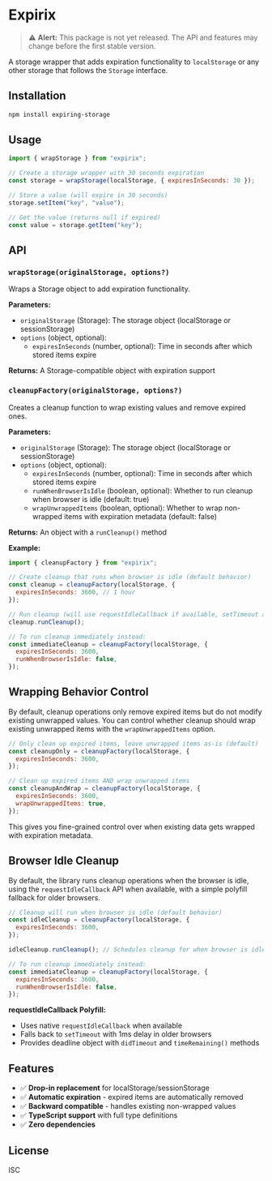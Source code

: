 # Expirix

> ⚠️ **Alert:** This package is not yet released. The API and features may change before the first stable version.

A storage wrapper that adds expiration functionality to `localStorage` or any other storage that follows the `Storage` interface.

## Installation

```bash
npm install expiring-storage
```

## Usage

```javascript
import { wrapStorage } from "expirix";

// Create a storage wrapper with 30 seconds expiration
const storage = wrapStorage(localStorage, { expiresInSeconds: 30 });

// Store a value (will expire in 30 seconds)
storage.setItem("key", "value");

// Get the value (returns null if expired)
const value = storage.getItem("key");
```

## API

### `wrapStorage(originalStorage, options?)`

Wraps a Storage object to add expiration functionality.

**Parameters:**

- `originalStorage` (Storage): The storage object (localStorage or sessionStorage)
- `options` (object, optional):
  - `expiresInSeconds` (number, optional): Time in seconds after which stored items expire

**Returns:** A Storage-compatible object with expiration support

### `cleanupFactory(originalStorage, options?)`

Creates a cleanup function to wrap existing values and remove expired ones.

**Parameters:**

- `originalStorage` (Storage): The storage object (localStorage or sessionStorage)
- `options` (object, optional):
  - `expiresInSeconds` (number, optional): Time in seconds after which stored items expire
  - `runWhenBrowserIsIdle` (boolean, optional): Whether to run cleanup when browser is idle (default: true)
  - `wrapUnwrappedItems` (boolean, optional): Whether to wrap non-wrapped items with expiration metadata (default: false)

**Returns:** An object with a `runCleanup()` method

**Example:**

```javascript
import { cleanupFactory } from "expirix";

// Create cleanup that runs when browser is idle (default behavior)
const cleanup = cleanupFactory(localStorage, {
  expiresInSeconds: 3600, // 1 hour
});

// Run cleanup (will use requestIdleCallback if available, setTimeout as fallback)
cleanup.runCleanup();

// To run cleanup immediately instead:
const immediateCleanup = cleanupFactory(localStorage, {
  expiresInSeconds: 3600,
  runWhenBrowserIsIdle: false,
});
```

## Wrapping Behavior Control

By default, cleanup operations only remove expired items but do not modify existing unwrapped values. You can control whether cleanup should wrap existing unwrapped items with the `wrapUnwrappedItems` option.

```javascript
// Only clean up expired items, leave unwrapped items as-is (default)
const cleanupOnly = cleanupFactory(localStorage, {
  expiresInSeconds: 3600,
});

// Clean up expired items AND wrap unwrapped items
const cleanupAndWrap = cleanupFactory(localStorage, {
  expiresInSeconds: 3600,
  wrapUnwrappedItems: true,
});
```

This gives you fine-grained control over when existing data gets wrapped with expiration metadata.

## Browser Idle Cleanup

By default, the library runs cleanup operations when the browser is idle, using the `requestIdleCallback` API when available, with a simple polyfill fallback for older browsers.

```javascript
// Cleanup will run when browser is idle (default behavior)
const idleCleanup = cleanupFactory(localStorage, {
  expiresInSeconds: 3600,
});

idleCleanup.runCleanup(); // Schedules cleanup for when browser is idle

// To run cleanup immediately instead:
const immediateCleanup = cleanupFactory(localStorage, {
  expiresInSeconds: 3600,
  runWhenBrowserIsIdle: false,
});
```

**requestIdleCallback Polyfill:**

- Uses native `requestIdleCallback` when available
- Falls back to `setTimeout` with 1ms delay in older browsers
- Provides deadline object with `didTimeout` and `timeRemaining()` methods

## Features

- ✅ **Drop-in replacement** for localStorage/sessionStorage
- ✅ **Automatic expiration** - expired items are automatically removed
- ✅ **Backward compatible** - handles existing non-wrapped values
- ✅ **TypeScript support** with full type definitions
- ✅ **Zero dependencies**

## License

ISC
